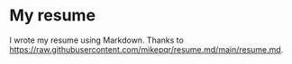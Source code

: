 # My resume

I wrote my resume using Markdown. Thanks to https://raw.githubusercontent.com/mikepqr/resume.md/main/resume.md.
